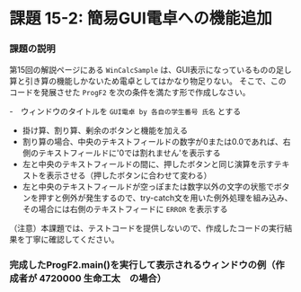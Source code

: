 # 課題 15-2: 簡易GUI電卓への機能追加

### 課題の説明
第15回の解説ページにある `WinCalcSample` は、GUI表示になっているものの足し算と引き算の機能しかないため電卓としてはかなり物足りない。
そこで、このコードを発展させた `ProgF2` を次の条件を満たす形で作成しなさい。

-　ウィンドウのタイトルを `GUI電卓 by 各自の学生番号 氏名` とする
- 掛け算、割り算、剰余のボタンと機能を加える
- 割り算の場合、中央のテキストフィールドの数字が0または0.0であれば、右側のテキストフィールドに'0では割れません'を表示する
- 左と中央のテキストフィールドの間に、押したボタンと同じ演算を示すテキストを表示させる（押したボタンに合わせて変わる）
- 左と中央のテキストフィールドが空っぽまたは数字以外の文字の状態でボタンを押すと例外が発生するので、try-catch文を用いた例外処理を組み込み、その場合には右側のテキストフィードに `ERROR` を表示する

（注意）本課題では、テストコードを提供しないので、作成したコードの実行結果を丁寧に確認してください。

### 完成したProgF2.main()を実行して表示されるウィンドウの例（作成者が 4720000 生命工太　の場合）

